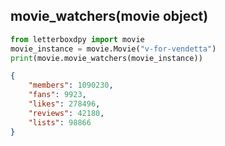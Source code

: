 <h2 id="movie_watchers">movie_watchers(movie object)</h2>

```python
from letterboxdpy import movie
movie_instance = movie.Movie("v-for-vendetta")
print(movie.movie_watchers(movie_instance))
```

```json
{
    "members": 1090230,
    "fans": 9923,
    "likes": 278496,
    "reviews": 42180,
    "lists": 98866
}
```